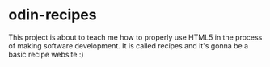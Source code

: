 # odin-recipes
This project is about to teach me how to properly use HTML5 in the process of making software development. It is called recipes and it's gonna be a basic recipe website :)